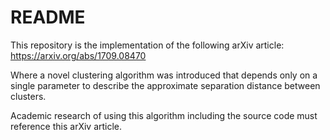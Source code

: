 # README #

This repository is the implementation of the following arXiv article:
https://arxiv.org/abs/1709.08470

Where a novel clustering algorithm was introduced that depends only on a single parameter to describe the approximate separation distance between clusters.

Academic research of using this algorithm including the source code must reference this arXiv article.

